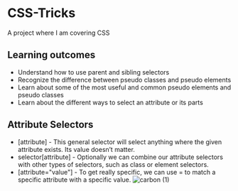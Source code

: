 # CSS-Tricks
A project where I am covering CSS

## Learning outcomes
* Understand how to use parent and sibling selectors
* Recognize the difference between pseudo classes and pseudo elements
* Learn about some of the most useful and common pseudo elements and pseudo classes
* Learn about the different ways to select an attribute or its parts

## Attribute Selectors
* [attribute] - This general selector will select anything where the given attribute exists. Its value doesn’t matter.
* selector[attribute] - Optionally we can combine our attribute selectors with other types of selectors, such as class or element selectors.
* [attribute="value"] - To get really specific, we can use = to match a specific attribute with a specific value.
![carbon (1)](https://user-images.githubusercontent.com/48117356/188310851-5ab392b9-6f75-4b93-8cfb-842587f8da3f.png)
